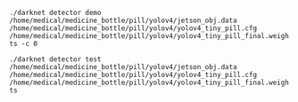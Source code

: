 ```./darknet detector demo /home/medical/medicine_bottle/pill/yolov4/jetson_obj.data /home/medical/medicine_bottle/pill/yolov4/yolov4_tiny_pill.cfg /home/medical/medicine_bottle/pill/yolov4/yolov4_tiny_pill_final.weights -c 0```

```./darknet detector test /home/medical/medicine_bottle/pill/yolov4/jetson_obj.data /home/medical/medicine_bottle/pill/yolov4/yolov4_tiny_pill.cfg /home/medical/medicine_bottle/pill/yolov4/yolov4_tiny_pill_final.weights```
